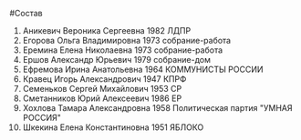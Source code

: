 #Состав
1. Аникевич Вероника Сергеевна 1982 ЛДПР
2. Егорова Ольга Владимировна 1973 собрание-работа
3. Еремина Елена Николаевна 1973 собрание-работа
4. Ершов Александр Юрьевич 1979 собрание-дом
5. Ефремова Ирина Анатольевна 1964 КОММУНИСТЫ РОССИИ
6. Кравец Игорь Александрович 1947 КПРФ
7. Семеньков Сергей Михайлович 1953 СР
8. Сметанников Юрий Алексеевич 1986 ЕР
9. Хохлова Тамара Александровна 1958 Политическая партия \"УМНАЯ РОССИЯ\"
10. Шкекина Елена Константиновна 1951 ЯБЛОКО

